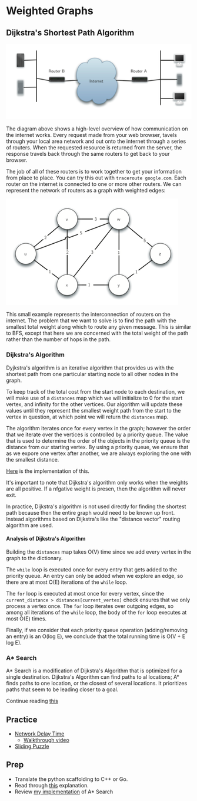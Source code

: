 # Weighted Graphs

## Dijkstra's Shortest Path Algorithm

![](./networks.png)

The diagram above shows a high-level overview of how communication on the
internet works. Every request made from your web browser, tavels through your
local area network and out onto the internet through a series of routers. When
the requested resource is returned from the server, the response travels back
through the same routers to get back to your browser.

The job of all of these routers is to work together to get your information from
place to place. You can try this out with `traceroute google.com`. Each router
on the internet is connected to one or more other routers. We can represent the
network of routers as a graph with weighted edges:

![](./weighted_network.png)

This small example represents the interconnection of routers on the internet.
The problem that we want to solve is to find the path with the smallest total
weight along which to route any given message. This is similar to BFS, except
that here we are concerned with the total weight of the path rather than the
number of hops in the path.

### Dijkstra's Algorithm

Dyjkstra's algorithm is an iterative algorithm that provides us with the
shortest path from one particular starting node to all other nodes in the graph.

To keep track of the total cost from the start node to each destination, we will
make use of a `distances` map which we will initialize to 0 for the start
vertex, and infinity for the other vertices. Our algorithm will update these
values until they represent the smallest weight path from the start to the
vertex in question, at which point we will return the `distances` map.

The algorithm iterates once for every vertex in the graph; however the order
that we iterate over the vertices is controlled by a priority queue. The value
that is used to determine the order of the objects in the priority queue is the
distance from our starting vertex. By using a priority queue, we ensure that as
we expore one vertex after another, we are always exploring the one with the
smallest distance.

[Here](./dijkstra/main.cc) is the implementation of this.

It's important to note that Dijkstra's algorithm only works when the weights are
all positive. If a nfgative weight is presen, then the algorithm will never
exit.

In practice, Dijkstra's algorithm is not used directly for finding the shortest
path because then the entire graph would need to be known up front. Instead
algorithms based on Dijkstra's like the "distance vector" routing algorithm are
used.

#### Analysis of Dijkstra's Algorithm

Building the `distances` map takes O(V) time since we add every vertex in the
graph to the dictionary.

The `while` loop is executed once for every entry that gets added to the
priority queue. An entry can only be added when we explore an edge, so there are
at most O(E) iterations of the `while` loop.

The `for` loop is executed at most once for every vertex, since the
`current_distance > distances[current_vertex]` check ensures that we only
process a vertex once. The `for` loop iterates over outgoing edges, so among all
iterations of the `while` loop, the body of the `for` loop executes at most O(E)
times.

Finally, if we consider that each priority queue operation (adding/removing an
entry) is an O(log E), we conclude that the total running time is O(V + E log
E).

### A\* Search

A* Search is a modification of Dijkstra's Algorithm that is optimized for a
single destination. Dijkstra's Algorithm can find paths to al locations; A*
finds paths to one location, or the closest of several locations. It prioritizes
paths that seem to be leading closer to a goal.

Continue reading
[this](https://www.redblobgames.com/pathfinding/a-star/introduction.html)

## Practice

- [Network Delay Time](https://leetcode.com/problems/network-delay-time/description/)
  - [Walkthrough video](https://www.youtube.com/watch?v=pjITHX3JwH0)
- [Sliding Puzzle](https://leetcode.com/problems/sliding-puzzle/)

## Prep

- Translate the python scaffolding to C++ or Go.
- Read through
  [this](https://my.bradfieldcs.com/algorithms/2020-06/advanced-graph-search/exercise/)
  explanation.
- Review [my
  implementation](https://github.com/danieljamespost/IO2DRoutePlanner) of A\*
  Search
